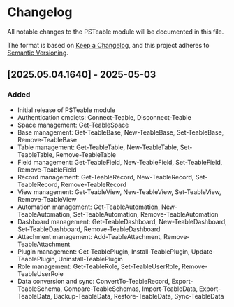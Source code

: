 # Changelog

All notable changes to the PSTeable module will be documented in this file.

The format is based on [Keep a Changelog](https://keepachangelog.com/en/2025.05.04.1640/),
and this project adheres to [Semantic Versioning](https://semver.org/spec/v2.0.0.html).

## [2025.05.04.1640] - 2025-05-03

### Added
- Initial release of PSTeable module
- Authentication cmdlets: Connect-Teable, Disconnect-Teable
- Space management: Get-TeableSpace
- Base management: Get-TeableBase, New-TeableBase, Set-TeableBase, Remove-TeableBase
- Table management: Get-TeableTable, New-TeableTable, Set-TeableTable, Remove-TeableTable
- Field management: Get-TeableField, New-TeableField, Set-TeableField, Remove-TeableField
- Record management: Get-TeableRecord, New-TeableRecord, Set-TeableRecord, Remove-TeableRecord
- View management: Get-TeableView, New-TeableView, Set-TeableView, Remove-TeableView
- Automation management: Get-TeableAutomation, New-TeableAutomation, Set-TeableAutomation, Remove-TeableAutomation
- Dashboard management: Get-TeableDashboard, New-TeableDashboard, Set-TeableDashboard, Remove-TeableDashboard
- Attachment management: Add-TeableAttachment, Remove-TeableAttachment
- Plugin management: Get-TeablePlugin, Install-TeablePlugin, Update-TeablePlugin, Uninstall-TeablePlugin
- Role management: Get-TeableRole, Set-TeableUserRole, Remove-TeableUserRole
- Data conversion and sync: ConvertTo-TeableRecord, Export-TeableSchema, Compare-TeableSchemas, Import-TeableData, Export-TeableData, Backup-TeableData, Restore-TeableData, Sync-TeableData


